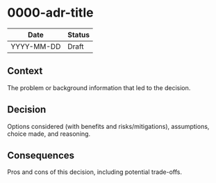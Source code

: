 <!--
The record number and the title should be in the filename.
For example:
/decisions/0000-adr-title.md
-->

<!--
PR Title:
ADR Proposal: A brief description
-->

# 0000-adr-title

| Date       | Status |
| ---------- | ------ |
| YYYY-MM-DD | Draft  |

<!--
Status options:
- Draft
- Proposed
- Approved
- Rejected
- Deprecated
- Superseded
-->

## Context

The problem or background information that led to the decision.

## Decision

Options considered (with benefits and risks/mitigations), assumptions, choice made, and reasoning.

## Consequences

Pros and cons of this decision, including potential trade-offs.
